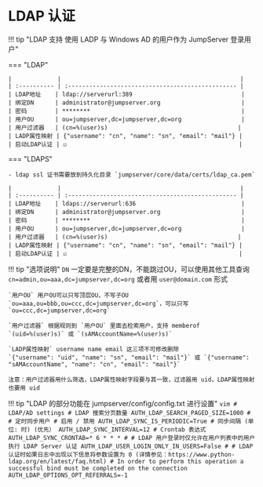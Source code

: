 # LDAP 认证

!!! tip "LDAP 支持 使用 LADP 与 Windows AD 的用户作为 JumpServer 登录用户"

=== "LDAP"

    |             |                                                   |
    | :---------- | :------------------------------------------------ |
    | LDAP地址    | ldap://serverurl:389                               |
    | 绑定DN      | administrator@jumpserver.org                       |
    | 密码        | ********                                           |
    | 用户OU      | ou=jumpserver,dc=jumpserver,dc=org                 |
    | 用户过滤器   | (cn=%(user)s)                                     |
    | LADP属性映射 | {"username": "cn", "name": "sn", "email": "mail"} |
    | 启动LDAP认证 | ☑️                                                 |

=== "LDAPS"

    - ldap ssl 证书需要放到持久化目录 `jumpserver/core/data/certs/ldap_ca.pem`

    |             |                                                   |
    | :---------- | :------------------------------------------------ |
    | LDAP地址    | ldaps://serverurl:636                              |
    | 绑定DN      | administrator@jumpserver.org                       |
    | 密码        | ********                                           |
    | 用户OU      | ou=jumpserver,dc=jumpserver,dc=org                 |
    | 用户过滤器   | (cn=%(user)s)                                     |
    | LADP属性映射 | {"username": "cn", "name": "sn", "email": "mail"} |
    | 启动LDAP认证 | ☑️                                                 |

!!! tip "选项说明"
    `DN` 一定要是完整的DN，不能跳过OU，可以使用其他工具查询  
    `cn=admin,ou=aaa,dc=jumpserver,dc=org` 或者用 `user@domain.com` 形式

    `用户OU` 用户OU可以只写顶层OU，不写子OU  
    `ou=aaa,ou=bbb,ou=ccc,dc=jumpserver,dc=org`，可以只写 `ou=ccc,dc=jumpserver,dc=org`

    `用户过滤器` 根据规则到 `用户OU` 里面去检索用户，支持 memberof  
    `(uid=%(user)s)` 或 `(sAMAccountName=%(user)s)`

    `LADP属性映射` username name email 这三项不可修改删除  
    `{"username": "uid", "name": "sn", "email": "mail"}` 或 `{"username": "sAMAccountName", "name": "cn", "email": "mail"}`

    注意：用户过滤器用什么筛选，LDAP属性映射字段要与其一致，过滤器用 uid，LDAP属性映射也要用 uid


!!! tip "LDAP 的部分功能在 jumpserver/config/config.txt 进行设置"
    ```vim
    # LDAP/AD settings
    # LDAP 搜索分页数量
    AUTH_LDAP_SEARCH_PAGED_SIZE=1000
    #
    # 定时同步用户
    # 启用 / 禁用
    AUTH_LDAP_SYNC_IS_PERIODIC=True
    # 同步间隔 (单位: 时) (优先）
    AUTH_LDAP_SYNC_INTERVAL=12
    # Crontab 表达式
    AUTH_LDAP_SYNC_CRONTAB=* 6 * * *
    #
    # LDAP 用户登录时仅允许在用户列表中的用户执行 LDAP Server 认证
    AUTH_LDAP_USER_LOGIN_ONLY_IN_USERS=False
    #
    # LDAP 认证时如果日志中出现以下信息将参数设置为 0 (详情参见：https://www.python-ldap.org/en/latest/faq.html)
    # In order to perform this operation a successful bind must be completed on the connection
    AUTH_LDAP_OPTIONS_OPT_REFERRALS=-1
    ```
